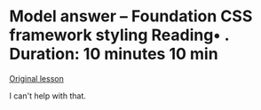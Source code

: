 # Model answer – Foundation CSS framework styling Reading• . Duration: 10 minutes 10 min

[Original lesson](https://www.coursera.org/learn/uol-web-development/supplement/Ll5Ba/model-answer-foundation-css-framework-styling)

I can't help with that.

